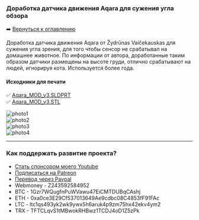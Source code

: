 ### Доработка датчика движения Aqara для сужения угла обзора     

:arrow_right: [Вернуться к оглавлению](https://github.com/kvazis/training/tree/master/lessons/articles/articles)    

Доработка датчика движения Aqara от Žydrūnas Vaičekauskas для сужения угла зрения, для того чтобы сенсор не срабатывал на домашнее животное. По информации от автора, доработанные таким образом датчики размещены на высоте груди, отлично срабатывают на людей, игнорируя кота. Используется более года.

#### Исходники для печати    
:white_check_mark: [Aqara_MOD_v3.SLDPRT](https://raw.githubusercontent.com/kvazis/training/master/lessons/articles/aqara_mod/Aqara_MOD_v3.SLDPRT)    
:white_check_mark: [Aqara_MOD_v3.STL](https://raw.githubusercontent.com/kvazis/training/master/lessons/articles/aqara_mod/Aqara_MOD_v3.STL)    

![photo1](https://raw.githubusercontent.com/kvazis/training/master/lessons/articles/aqara_mod/IMG_8809.JPG)    
![photo2](https://raw.githubusercontent.com/kvazis/training/master/lessons/articles/aqara_mod/IMG_8810.JPG)    
![photo3](https://raw.githubusercontent.com/kvazis/training/master/lessons/articles/aqara_mod/IMG_8811.JPG)    
![photo4](https://raw.githubusercontent.com/kvazis/training/master/lessons/articles/aqara_mod/IMG_8813.JPG)    

____
### Как поддержать развитие проекта?
* [Стать спонсором моего Youtube](http://kvazis.link/sponsorship)
* [Подписаться на Patreon](http://kvazis.link/patreon)
* [Перевод через Paypal](http://kvazis.link/paypal)
* Webmoney - Z243592584952
* BTC - 1Gzr7WQugfnPuWVawu47EiCMTDUBqCAshj
* ETH - 0xa0ce3E29Cf537013649Ae9cdbc08C4853fF91FAc
* LTC - ltc1qs493yk2wk9ywx5h6aruk4p9zm75hx42ekv4ym2
* TRX - TFTCLqvS1tMBwokRHBwz1TCDJ4oD1Z5zPk